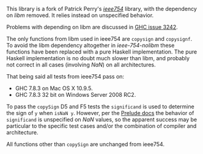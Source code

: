 This library is a fork of Patrick Perry's [_ieee754_][1] library, with
the dependency on _libm_ removed. It relies instead on unspecified
behavior.

Problems with depending on libm are discussed in [GHC issue 3242][2].


The only functions from libm used in ieee754 are `copysign` and
`copysignf`. To avoid the libm dependency altogether in
_ieee-754-nolibm_ these functions have been replaced with a pure Haskell
implementation. The pure Haskell implementation is no doubt much slower
than libm, and probably not correct in all cases (involving _NaN_) on
all architectures.

That being said all tests from ieee754 pass on:

* GHC 7.8.3 on Mac OS X 10.9.5.
* GHC 7.8.3 32 bit on Windows Server 2008 RC2.

To pass the `copySign` D5 and F5 tests the `significand` is used to
determine the sign of `y` when `isNaN y`. However, per the [Prelude
docs][3] the behavior of `significand` is unspecified on _NaN_ values,
so the apparent success may be particular to the specific test cases
and/or the combination of compiler and architecture.

All functions other than `copySign` are unchanged from ieee754.

[1]: https://hackage.haskell.org/package/ieee754
[2]: https://ghc.haskell.org/trac/ghc/ticket/3242
[3]: http://hackage.haskell.org/package/base-4.7.0.1/docs/Prelude.html#v:significand
